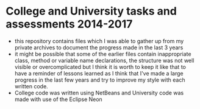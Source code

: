 # College and University tasks and assessments 2014-2017
- this repository contains files which I was able to gather up from my private archives to document the progress made in the last 3 years
- it might be possible that some of the earlier files contain inappropriate class, method or variable name declarations, the structure was not well visible or overcomplicated but I think it is worth to keep it like that to have a reminder of lessons learned as I think that I've made a large progress in the last few years and try to improve my style with each written code.
- College code was written using NetBeans and University code was made with use of the Eclipse Neon
